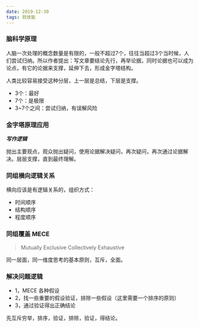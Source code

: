 ```yaml
---
date: 2019-12-30
tags: 软技能
---
```


### 脑科学原理

人脑一次处理的概念数量是有限的，一般不超过7个，往往当超过3个当时候，人们尝试归纳。所以作者提出：写文章要结论先行，再举论据，同时论据也可以成为论点，有它的论据来支撑，延伸下去，形成金字塔结构。

人类比较容易接受这种分层，上一层是总结，下层是支撑。

- 3个：最好
- 7个：是极限
- 3~7个之间：尝试归纳，有误解风险

### 金字塔原理应用

***写作逻辑***

抛出主要观点，观众抛出疑问，使用论据解决疑问，再次疑问，再次通过论据解决。层层支撑，直到最终理解。

### 同组横向逻辑关系

横向应该是有逻辑关系的，组织方式：

- 时间顺序
- 结构顺序
- 程度顺序

### 同组覆盖 MECE

> Mutually Exclusive Collectively Exhaustive

同一层面，同一维度思考的基本原则，互斥，全面。

### 解决问题逻辑

- 1，MECE 各种假设
- 2，找一些重要的假设验证，排除一些假设（这里需要一个排序的原则）
- 3，通过验证得出正确结论

先互斥穷举，排序，验证，排除，验证，得结论。